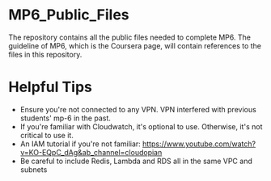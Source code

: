 # MP6_Public_Files

The repository contains all the public files needed to complete MP6. The guideline of MP6, which is the Coursera page, will contain references to the files in this repository.

# Helpful Tips

- Ensure you're not connected to any VPN. VPN interfered with previous students' mp-6 in the past.
- If you're familiar with Cloudwatch, it's optional to use. Otherwise, it's not critical to use it.
- An IAM tutorial if you're not familiar: https://www.youtube.com/watch?v=KO-EQpC_dAg&ab_channel=cloudopian
- Be careful to include Redis, Lambda and RDS all in the same VPC and subnets
